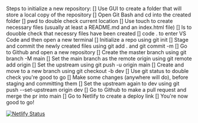 Steps to initialize a new repository:
[] Use GUI to create a folder that will store a local copy of the repository
[] Open Git Bash and cd into the created folder
[] pwd to double check current location
[] Use touch to create necessary files (usually at least a README.md and an index.html file)
[] ls to douoble check that necessry files have been created
[] code . to enter VS Code and then open a new terminal
[] Initialize a repo using git init
[] Stage and commit the newly created files using git add . and git commit -m
[] Go to Github and open a new repository
[] Create the master branch using git branch -M main
[] Set the main branch as the remote origin using git remote add origin <URL>
[] Set the upstream using git push -u origin main
[] Create and move to a new branch using git checkout -b dev
[] Use git status to double check you're good to go
[] Make some changes (anywhere will do), before staging and committing them
[] Set the upstream again to dev using git push --set-upstream origin dev
[] Go to Github to make a pull request and merge the pr into main
[] Go to Netlify to create a deploy link
[] You're now good to go!

[![Netlify Status](https://api.netlify.com/api/v1/badges/34367cdb-e1b4-4052-ad23-40bdc221b17f/deploy-status)](https://app.netlify.com/sites/elwins-test-repo/deploys)